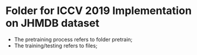 # Folder for ICCV 2019 Implementation on JHMDB dataset
- The pretraining process refers to folder pretrain;
- The training/testing refers to files;

